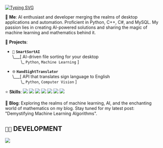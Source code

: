 <!---  
### `🤖` WELCOME TO JAYCE GREYSEN'S AI LAB!
![AI Lab](https://your-image-url-here.com)
!--->

[![Typing SVG](https://readme-typing-svg.herokuapp.com?font=Fira+Code&pause=1000&width=435&lines=Hello%2C+World!;Im+jayce+graysen+an+ai+developer;thank+for+stop+by%2C+follow+my+other+social)](https://git.io/typing-svg)


💬 **Me**: AI enthusiast and developer merging the realms of desktop applications and automation. Proficient in Python, C++, C#, and MySQL. My passion lies in creating AI-powered solutions and sharing the magic of machine learning and mathematics behind it.

🌱 **Projects**:

- `🧮` **`SmartSortAI`**<br>
\\___[ AI-driven file sorting for your desktop<br>
&nbsp;&nbsp;&nbsp;&nbsp;&nbsp;&nbsp;&nbsp;\\\_ `Python`, `Machine Learning` ]

- `🌐` **`HandSightTranslator`**<br>
\\___[ API that translates sign language to English<br>
&nbsp;&nbsp;&nbsp;&nbsp;&nbsp;&nbsp;&nbsp;\\\_ `Python`, `Computer Vision` ]

⭐ **Skills**: 
![](https://img.shields.io/badge/python-%2314354C.svg?style=for-the-badge&logo=python&logoColor=white)
![](https://img.shields.io/badge/c++-%2300599C.svg?style=for-the-badge&logo=c%2B%2B&logoColor=white)
![](https://img.shields.io/badge/c%23-%23239120.svg?style=for-the-badge&logo=c-sharp&logoColor=white)
![](https://img.shields.io/badge/mysql-%2300f.svg?style=for-the-badge&logo=mysql&logoColor=white)
![](https://img.shields.io/badge/ai-%2302569B.svg?style=for-the-badge&logo=ai&logoColor=white)
![](https://img.shields.io/badge/desktop-%230078D6.svg?style=for-the-badge&logo=windows&logoColor=white)
![](https://img.shields.io/badge/automation-%23239120.svg?style=for-the-badge&logo=robot&logoColor=white)

📝 **Blog**: Exploring the realms of machine learning, AI, and the enchanting world of mathematics on my blog. Stay tuned for my latest post: "Demystifying Machine Learning Algorithms".

## `👨‍💻` DEVELOPMENT
[![](https://skillicons.dev/icons?i=python,cpp,cs,mysql,aiscript,linux,pytorch,bash,tensorflow)](https://skillicons.dev)
